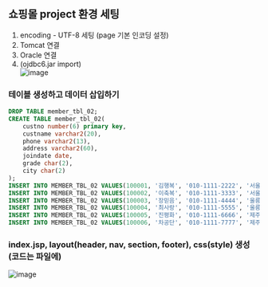 ## 쇼핑몰 project 환경 세팅
1. encoding - UTF-8 세팅 (page 기본 인코딩 설정)
2. Tomcat 연결
3. Oracle 연결
4. (ojdbc6.jar import)    
![image](https://github.com/hwan06/shoppingmall/assets/114748934/3a3ac7d2-d9cc-49bd-af1f-c6a5419ffb96)


### 테이블 생성하고 데이터 삽입하기
``` sql
DROP TABLE member_tbl_02;
CREATE TABLE member_tbl_02(
	custno number(6) primary key,
	custname varchar2(20),
	phone varchar2(13),
	address varchar2(60),
	joindate date,
	grade char(2),
	city char(2)
);
INSERT INTO MEMBER_TBL_02 VALUES(100001, '김행복', '010-1111-2222', '서울 동대문구 휘경1동', '20151202', 'A', '01');
INSERT INTO MEMBER_TBL_02 VALUES(100002, '이축복', '010-1111-3333', '서울 동대문구 휘경2동', '20151206', 'B', '01');
INSERT INTO MEMBER_TBL_02 VALUES(100003, '장믿음', '010-1111-4444', '울릉군 울릉읍 독도1리', '20151001', 'C', '30');
INSERT INTO MEMBER_TBL_02 VALUES(100004, '최사랑', '010-1111-5555', '울릉군 울릉웁 독도2리', '20151113', 'A', '30');
INSERT INTO MEMBER_TBL_02 VALUES(100005, '진평화', '010-1111-6666', '제주도 제주시 외나무골', '20151225', 'B', '60');
INSERT INTO MEMBER_TBL_02 VALUES(100006, '차공단', '010-1111-7777', '제주도 제주시 감나무골', '20151211', 'C', '60');
```

### index.jsp, layout(header, nav, section, footer), css(style) 생성 (코드는 파일에)
![image](https://github.com/hwan06/shoppingmall/assets/114748934/f258c5e2-5132-4ad8-a358-8cc17c61473c)
